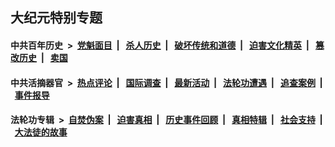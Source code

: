 ## 大纪元特别专题

#### 中共百年历史 &nbsp;>&nbsp; [党魁面目](indexes/nf1176107/README.md?01020430) &nbsp;| &nbsp; [杀人历史](indexes/nf1176106/README.md?01020430) &nbsp;| &nbsp; [破坏传统和道德](indexes/nf1176106/README.md?01020430) &nbsp;| &nbsp; [迫害文化精英](indexes/nf1176111/README.md?01020430) &nbsp;| &nbsp; [篡改历史](indexes/nf1176115/README.md?01020430) &nbsp;| &nbsp; [卖国](indexes/nf1176117/README.md?01020430) 

#### 中共活摘器官 &nbsp;>&nbsp; [热点评论](indexes/nf5879/README.md?01020430) &nbsp;| &nbsp; [国际调查](indexes/nf5947/README.md?01020430) &nbsp;| &nbsp; [最新活动](indexes/nf5883/README.md?01020430) &nbsp;| &nbsp; [法轮功遭遇](indexes/nf5881/README.md?01020430) &nbsp;| &nbsp; [追查案例](indexes/nf5880/README.md?01020430) &nbsp;| &nbsp; [事件报导](indexes/nf5877/README.md?01020430) 

#### 法轮功专辑 &nbsp;>&nbsp; [自焚伪案](indexes/nf5562/README.md?01020430) &nbsp;| &nbsp; [迫害真相](indexes/nf4379/README.md?01020430) &nbsp;| &nbsp; [历史事件回顾](indexes/nf5793/README.md?01020430) &nbsp;| &nbsp; [真相特辑](indexes/nf4389/README.md?01020430) &nbsp;| &nbsp; [社会支持](indexes/nf4386/README.md?01020430) &nbsp;| &nbsp; [大法徒的故事](indexes/nf1147481/README.md?01020430) 
